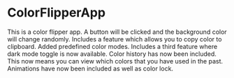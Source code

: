 # ColorFlipperApp
This is a color flipper app. A button will be clicked and the background color will change randomly. Includes a feature which allows you to copy color to clipboard. Added predefined color modes. Includes a third feature where dark mode toggle is now available. Color history has now been included. This now means you can view which colors that you have used in the past. Animations have now been included as well as color lock. 

